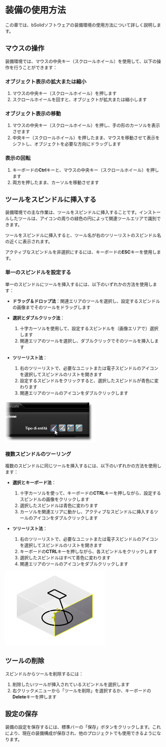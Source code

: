 # 装備の使用方法

この章では、bSolidソフトウェアの装備環境の使用方法について詳しく説明します。

## マウスの操作

装備環境では、マウスの中央キー（スクロールホイール）を使用して、以下の操作を行うことができます：

### オブジェクト表示の拡大または縮小

1. マウスの中央キー（スクロールホイール）を押します
2. スクロールホイールを回すと、オブジェクトが拡大または縮小します

### オブジェクト表示の移動

1. マウスの中央キー（スクロールホイール）を押し、手の形のカーソルを表示させます
2. 中央キー（スクロールホイール）を押したまま、マウスを移動させて表示をシフトし、オブジェクトを必要な方向にドラッグします

### 表示の回転

1. キーボードの**Ctrl**キーと、マウスの中央キー（スクロールホイール）を押します
2. 両方を押したまま、カーソルを移動させます

## ツールをスピンドルに挿入する

装備環境での主な作業は、ツールをスピンドルに挿入することです。インストールしたツールは、アイコンの周りの緑色の円によって関連ツールエリアで識別できます。

ツールをスピンドルに挿入すると、ツール名が右のツリーリストのスピンドル名の近くに表示されます。

アクティブなスピンドルを非選択にするには、キーボードの**ESC**キーを使用します。

### 単一のスピンドルを設定する

単一のスピンドルにツールを挿入するには、以下のいずれかの方法を使用します：

- **ドラッグ＆ドロップ法**：関連エリアのツールを選択し、設定するスピンドルの画像までそのツールをドラッグします
  
- **選択とダブルクリック法**：
  1. 十字カーソルを使用して、設定するスピンドルを（画像エリアで）選択します
  2. 関連エリアのツールを選択し、ダブルクリックでそのツールを挿入します

- **ツリーリスト法**：
  1. 右のツリーリストで、必要なユニットまたは電子スピンドルのアイコンを選択してスピンドルのリストを開きます
  2. 設定するスピンドルをクリックすると、選択したスピンドルが青色に変わります
  3. 関連エリアのツールのアイコンをダブルクリックします

![単一スピンドルの設定](./img/attrezzaggio_single_spindle.png)

### 複数スピンドルのツーリング

複数のスピンドルに同じツールを挿入するには、以下のいずれかの方法を使用します：

- **選択とキーボード法**：
  1. 十字カーソルを使って、キーボードの**CTRL**キーを押しながら、設定するスピンドルの画像をクリックします
  2. 選択したスピンドルは青色に変わります
  3. カーソルを関連エリアに動かし、アクティブなスピンドルに挿入するツールのアイコンをダブルクリックします

- **ツリーリスト法**：
  1. 右のツリーリストで、必要なユニットまたは電子スピンドルのアイコンを選択してスピンドルのリストを開きます
  2. キーボードの**CTRL**キーを押しながら、各スピンドルをクリックします
  3. 選択したスピンドルはすべて青色に変わります
  4. 関連エリアのツールのアイコンをダブルクリックします

![複数スピンドルの設定](./img/attrezzaggio_multiple_spindles.png)

## ツールの削除

スピンドルからツールを削除するには：

1. 削除したいツールが挿入されているスピンドルを選択します
2. 右クリックメニューから「ツールを削除」を選択するか、キーボードの**Delete**キーを押します

## 設定の保存

装備の設定を保存するには、標準バーの「保存」ボタンをクリックします。これにより、現在の装備構成が保存され、他のプロジェクトでも使用できるようになります。 